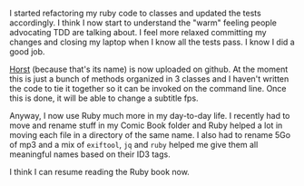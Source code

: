 I started refactoring my ruby code to classes and updated the tests
accordingly. I think I now start to understand the "warm" feeling people
advocating TDD are talking about. I feel more relaxed committing my changes and
closing my laptop when I know all the tests pass. I know I did a good job.

[Horst](http://github.com/pixelastic/horst) (because that's its name) is now
uploaded on github. At the moment this is just a bunch of methods organized in
3 classes and I haven't written the code to tie it together so it can be
invoked on the command line. Once this is done, it will be able to change
a subtitle fps.

Anyway, I now use Ruby much more in my day-to-day life. I recently had to move
and rename stuff in my Comic Book folder and Ruby helped a lot in moving each
file in a directory of the same name. I also had to rename 5Go of mp3 and a mix
of `exiftool`, `jq` and `ruby` helped me give them all meaningful names based
on their ID3 tags.

I think I can resume reading the Ruby book now.
